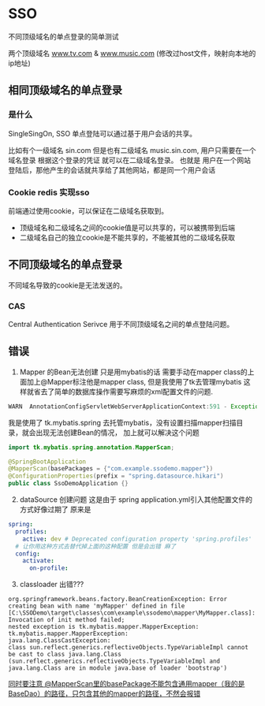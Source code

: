 # SSO

不同顶级域名的单点登录的简单测试

两个顶级域名 www.tv.com & www.music.com (修改过host文件，映射向本地的ip地址)


## 相同顶级域名的单点登录

### 是什么

SingleSingOn, SSO 单点登陆可以通过基于用户会话的共享。

比如有个一级域名 sin.com 但是也有二级域名 music.sin.com, 用户只需要在一个域名登录 根据这个登录的凭证 就可以在二级域名登录。 也就是 用户在一个网站登陆后，那他产生的会话就共享给了其他网站，都是同一个用户会话

### Cookie redis 实现sso

前端通过使用cookie，可以保证在二级域名获取到。

- 顶级域名和二级域名之间的cookie值是可以共享的，可以被携带到后端
- 二级域名自己的独立cookie是不能共享的，不能被其他的二级域名获取

## 不同顶级域名的单点登录

不同域名导致的cookie是无法发送的。

### CAS

Central Authentication Serivce 用于不同顶级域名之间的单点登陆问题。

## 错误
1. Mapper 的Bean无法创建
只是用mybatis的话 需要手动在mapper class的上面加上@Mapper标注他是mapper class, 但是我使用了tk去管理mybatis 这样就省去了简单的数据库操作需要写麻烦的xml配置文件的问题.
```java
WARN  AnnotationConfigServletWebServerApplicationContext:591 - Exception encountered during context initialization - cancelling refresh attempt: org.springframework.beans.factory.UnsatisfiedDependencyException: Error creating bean with name 'SSOController': Unsatisfied dependency expressed through field 'userService'; nested exception is org.springframework.beans.factory.UnsatisfiedDependencyException: Error creating bean with name 'userServiceImpl': Unsatisfied dependency expressed through field 'usersMapper'; nested exception is org.springframework.beans.factory.NoSuchBeanDefinitionException: No qualifying bean of type 'com.example.ssodemo.mapper.UsersMapper' available: expected at least 1 bean which qualifies as autowire candidate. Dependency annotations: {@org.springframework.beans.factory.annotation.Autowired(required=true)}
```
我是使用了 tk.mybatis.spring 去托管mybatis，没有设置扫描mapper扫描目录，就会出现无法创建Bean的情况， 加上就可以解决这个问题
```java
import tk.mybatis.spring.annotation.MapperScan;

@SpringBootApplication
@MapperScan(basePackages = {"com.example.ssodemo.mapper"})
@ConfigurationProperties(prefix = "spring.datasource.hikari")
public class SsoDemoApplication {}
```

2. dataSource 创建问题
    这是由于 spring application.yml引入其他配置文件的方式好像过期了 原来是
```yaml
spring:
  profiles:
    active: dev # Deprecated configuration property 'spring.profiles' 
  # 让你用这种方式去替代掉上面的这种配置 但是会出错 麻了
  config:
    activate:
      on-profile: 
```

3. classloader 出错???
```text
org.springframework.beans.factory.BeanCreationException: Error creating bean with name 'myMapper' defined in file 
[C:\SSODemo\target\classes\com\example\ssodemo\mapper\MyMapper.class]: Invocation of init method failed; 
nested exception is tk.mybatis.mapper.MapperException: 
tk.mybatis.mapper.MapperException: 
java.lang.ClassCastException: 
class sun.reflect.generics.reflectiveObjects.TypeVariableImpl cannot be cast to class java.lang.Class 
(sun.reflect.generics.reflectiveObjects.TypeVariableImpl and java.lang.Class are in module java.base of loader 'bootstrap')
```
[同时要注意 @MapperScan里的basePackage不能包含通用mapper（我的是BaseDao）的路径，只包含其他的mapper的路径，不然会报错](https://blog.csdn.net/joy_tom/article/details/110938464)